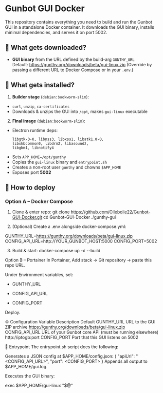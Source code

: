 # Gunbot GUI Docker

This repository contains everything you need to build and run the Gunbot GUI in a standalone Docker container. 
It downloads the GUI binary, installs minimal dependencies, and serves it on port 5002.

## 🔽 What gets downloaded?
- **GUI binary** from the URL defined by the build-arg `GUNTHY_URL`  
Default:  https://gunthy.org/downloads/beta/gui-linux.zip
(Override by passing a different URL to Docker Compose or in your `.env`.)

## 🧰 What gets installed?

1. **Builder stage** (`debian:bookworm-slim`):  
 - `curl`, `unzip`, `ca-certificates`  
 - Downloads & unzips the GUI into `/opt`, makes `gui-linux` executable

2. **Final image** (`debian:bookworm-slim`):  
 - Electron runtime deps:  
   ```
   libgtk-3-0, libnss3, libxss1, libatk1.0-0,
   libxkbcommon0, libdrm2, libasound2,
   libgbm1, libnotify4
   ```
 - Sets `APP_HOME=/opt/gunthy`  
 - Copies the `gui-linux` binary and `entrypoint.sh`  
 - Creates a non-root user `gunthy` and chowns `$APP_HOME`  
 - Exposes port **5002**

## 🚀 How to deploy

### Option A – Docker Compose

1. Clone & enter repo:
git clone https://github.com/Ollebolle22/Gunbot-GUI-Docker.git
cd Gunbot-GUI-Docker
./gunthy-gui

2. (Optional) Create a .env alongside docker-compose.yml:

GUNTHY_URL=https://gunthy.org/downloads/beta/gui-linux.zip
CONFIG_API_URL=http://YOUR_GUNBOT_HOST:5000
CONFIG_PORT=5002

3. Build & start:
docker-compose up -d --build

Option B – Portainer
In Portainer, Add stack → Git repository → paste this repo URL.

Under Environment variables, set:

* GUNTHY_URL

* CONFIG_API_URL

* CONFIG_PORT

Deploy.


⚙️ Configuration
Variable	Description	Default
GUNTHY_URL	URL to the GUI ZIP archive	https://gunthy.org/downloads/beta/gui-linux.zip
CONFIG_API_URL	URL of your Gunbot core API (must be running elsewhere)	http://iptogb:port
CONFIG_PORT	Port that this GUI listens on	5002



📄 Entrypoint
The entrypoint.sh script does the following:

Generates a JSON config at $APP_HOME/config.json:
{
  "apiUrl": "<CONFIG_API_URL>",
  "port": <CONFIG_PORT>
}
Appends all output to $APP_HOME/gui.log.

Executes the GUI binary:

exec $APP_HOME/gui-linux "$@"
